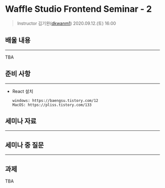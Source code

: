 Waffle Studio Frontend Seminar - 2
================================

> Instructor 김기완([dkwanm1](https://github.com/dkwanm1))
> 2020.09.12.(토) 16:00

## 배울 내용
------------------
TBA
## 준비 사항
------------------
- React 설치
  ```
  windows: https://baengsu.tistory.com/12
  MacOS: https://pliss.tistory.com/133
  ```
  

    

## 세미나 자료
------------------


## 세미나 중 질문
------------------

## 과제
TBA


